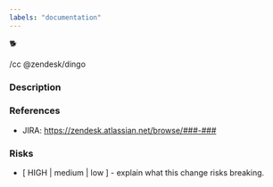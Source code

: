 ```yaml
---
labels: "documentation"
---
```

🐕

/cc @zendesk/dingo

### Description

### References
* JIRA: https://zendesk.atlassian.net/browse/###-###


### Risks
* [ HIGH | medium | low ] - explain what this change risks breaking.

